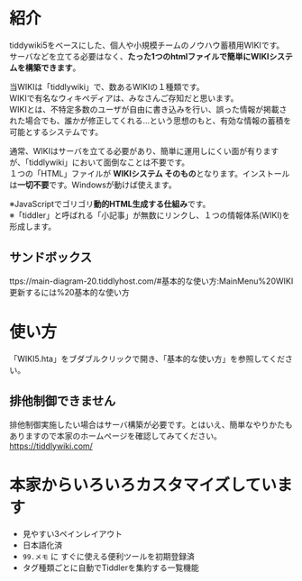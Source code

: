 # 紹介
tiddywiki5をベースにした、個人や小規模チームのノウハウ蓄積用WIKIです。
サーバなどを立てる必要はなく、**たった1つのhtmlファイルで簡単にWIKIシステムを構築できます**。

当WIKIは「tiddlywiki」で、数あるWIKIの１種類です。<br>
WIKIで有名なウィキペディアは、みなさんご存知だと思います。<br>
WIKIとは、不特定多数のユーザが自由に書き込みを行い、誤った情報が掲載された場合でも、誰かが修正してくれる…という思想のもと、有効な情報の蓄積を可能とするシステムです。<br>


通常、WIKIはサーバを立てる必要があり、簡単に運用しにくい面が有りますが、「tiddlywiki」において面倒なことは不要です。<br>
１つの「HTML」ファイルが **WIKIシステム そのもの**となります。インストールは**一切不要**です。Windowsが動けば使えます。<br>

※JavaScriptでゴリゴリ**動的HTML生成する仕組み**です。<br>
※「tiddler」と呼ばれる「小記事」が無数にリンクし、１つの情報体系(WIKI)を形成します。<br>

## サンドボックス
ttps://main-diagram-20.tiddlyhost.com/#基本的な使い方:MainMenu%20WIKI更新するには%20基本的な使い方

# 使い方
「WIKI5.hta」をブダブルクリックで開き、「基本的な使い方」を参照してください。

## 排他制御できません
排他制御実施したい場合はサーバ構築が必要です。とはいえ、簡単なやりかたもありますので本家のホームページを確認してみてください。
https://tiddlywiki.com/

# 本家からいろいろカスタマイズしています
- 見やすい3ペインレイアウト
- 日本語化済
- `99.メモ` に すぐに使える便利ツールを初期登録済
- タグ種類ごとに自動でTiddlerを集約する一覧機能
